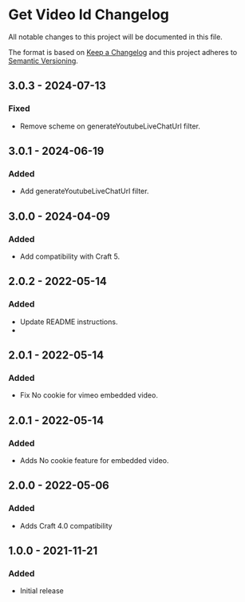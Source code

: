 # Get Video Id Changelog

All notable changes to this project will be documented in this file.

The format is based on [Keep a Changelog](http://keepachangelog.com/) and this project adheres to [Semantic Versioning](http://semver.org/).

## 3.0.3 - 2024-07-13
### Fixed 
- Remove scheme on generateYoutubeLiveChatUrl filter.
  
## 3.0.1 - 2024-06-19
### Added
- Add generateYoutubeLiveChatUrl filter.

## 3.0.0 - 2024-04-09
### Added
- Add compatibility with Craft 5.
  
## 2.0.2 - 2022-05-14
### Added
- Update README instructions.
- 
## 2.0.1 - 2022-05-14
### Added
- Fix No cookie for vimeo embedded video.
  
## 2.0.1 - 2022-05-14
### Added
- Adds No cookie feature for embedded video.

## 2.0.0 - 2022-05-06
### Added
- Adds Craft 4.0 compatibility
  
## 1.0.0 - 2021-11-21
### Added
- Initial release


